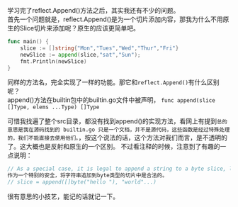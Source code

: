 学习完了reflect.Append()方法之后，其实我还有不少的问题。  
首先一个问题就是，reflect.Append()是为一个切片添加内容，那我为什么不用原生的Slice切片来添加呢？原生的应该更简单吧。  

```go
func main() {
	slice := []string{"Mon","Tues","Wed","Thur","Fri"}
	newSlice := append(slice,"sat","Sun");
	fmt.Println(newSlice)
}
```
同样的方法名，完全实现了一样的功能。那它和`reflect.Append()`有什么区别呢？  
append()方法在builtin包中的builtin.go文件中被声明，
`func append(slice []Type, elems ...Type) []Type`

可惜我找遍了整个src目录，都没有找到append()的实现方法，看网上有提到`总的意思是我在源码找到的 builtin.go 只是一个文档，并不是源代码，这些函数是经过特殊处理的，我们不能直接去使用他们。`，按这个说法的话，这个方法对我们而言，是不透明的了。这大概也是反射和原生的一个区别。
不过看注释的时候，注意到了有趣的一点说明：  
```go
// As a special case, it is legal to append a string to a byte slice, like this:
作为一个特别的安全，将字符串追加到byte类型的切片中是合法的。
// slice = append([]byte("hello "), "world"...)
```
很有意思的小技艺，能记的话就记一下。  
